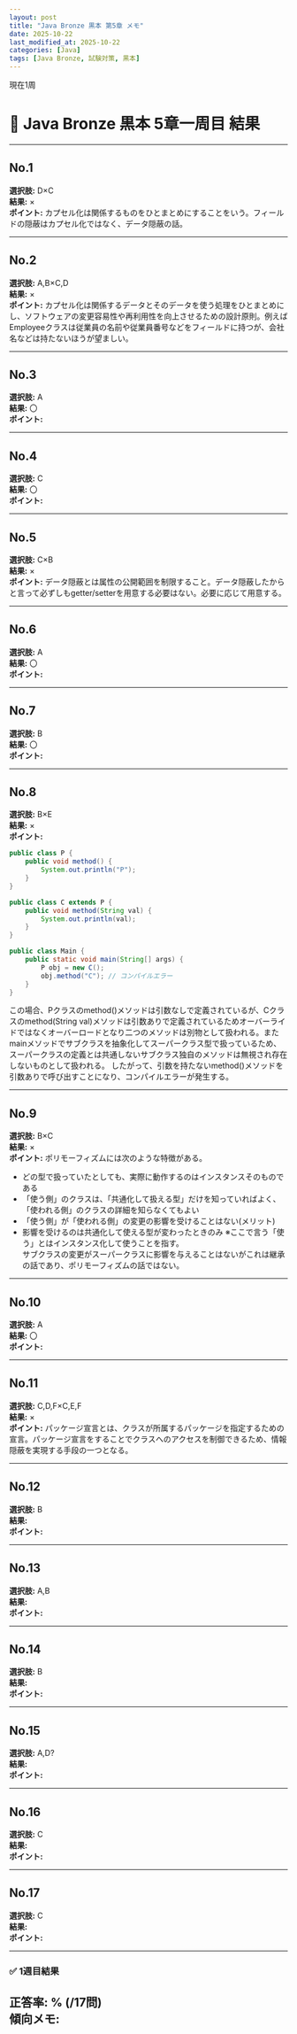 ```yaml
---
layout: post
title: "Java Bronze 黒本 第5章 メモ"
date: 2025-10-22
last_modified_at: 2025-10-22
categories: [Java]
tags: [Java Bronze, 試験対策, 黒本]
---
```


現在1周

# 🧩 Java Bronze 黒本 5章一周目 結果

---

## No.1
**選択肢:** D×C  
**結果:** ×  
**ポイント:**
カプセル化は関係するものをひとまとめにすることをいう。フィールドの隠蔽はカプセル化ではなく、データ隠蔽の話。

---

## No.2
**選択肢:** A,B×C,D  
**結果:** ×  
**ポイント:**
カプセル化は関係するデータとそのデータを使う処理をひとまとめにし、ソフトウェアの変更容易性や再利用性を向上させるための設計原則。例えばEmployeeクラスは従業員の名前や従業員番号などをフィールドに持つが、会社名などは持たないほうが望ましい。

---

## No.3
**選択肢:** A  
**結果:** 〇  
**ポイント:**

---

## No.4
**選択肢:** C  
**結果:** 〇  
**ポイント:**

---

## No.5
**選択肢:** C×B  
**結果:** ×  
**ポイント:**
データ隠蔽とは属性の公開範囲を制限すること。データ隠蔽したからと言って必ずしもgetter/setterを用意する必要はない。必要に応じて用意する。

---

## No.6
**選択肢:** A  
**結果:** 〇  
**ポイント:**

---

## No.7
**選択肢:** B  
**結果:** 〇  
**ポイント:**

---

## No.8
**選択肢:** B×E   
**結果:** ×  
**ポイント:**  
```java
public class P {
    public void method() {
        System.out.println("P");
    }
}

public class C extends P {
    public void method(String val) {
        System.out.println(val);
    }
}

public class Main {
    public static void main(String[] args) {
        P obj = new C();
        obj.method("C"); // コンパイルエラー
    }
}
```
この場合、Pクラスのmethod()メソッドは引数なしで定義されているが、Cクラスのmethod(String val)メソッドは引数ありで定義されているためオーバーライドではなくオーバーロードとなり二つのメソッドは別物として扱われる。またmainメソッドでサブクラスを抽象化してスーパークラス型で扱っているため、スーパークラスの定義とは共通しないサブクラス独自のメソッドは無視され存在しないものとして扱われる。
したがって、引数を持たないmethod()メソッドを引数ありで呼び出すことになり、コンパイルエラーが発生する。


---

## No.9
**選択肢:** B×C  
**結果:** ×  
**ポイント:**
ポリモーフィズムには次のような特徴がある。
 - どの型で扱っていたとしても、実際に動作するのはインスタンスそのものである
 - 「使う側」のクラスは、「共通化して扱える型」だけを知っていればよく、「使われる側」のクラスの詳細を知らなくてもよい
 - 「使う側」が「使われる側」の変更の影響を受けることはない(メリット)
 - 影響を受けるのは共通化して使える型が変わったときのみ
 ※ここで言う「使う」とはインスタンス化して使うことを指す。  
 サブクラスの変更がスーパークラスに影響を与えることはないがこれは継承の話であり、ポリモーフィズムの話ではない。

---

## No.10
**選択肢:** A  
**結果:** 〇  
**ポイント:**

---

## No.11
**選択肢:** C,D,F×C,E,F  
**結果:** ×  
**ポイント:**
パッケージ宣言とは、クラスが所属するパッケージを指定するための宣言。パッケージ宣言をすることでクラスへのアクセスを制御できるため、情報隠蔽を実現する手段の一つとなる。


---

## No.12
**選択肢:** B  
**結果:**   
**ポイント:**

---

## No.13
**選択肢:** A,B  
**結果:**   
**ポイント:**

---

## No.14
**選択肢:** B  
**結果:**   
**ポイント:**

---

## No.15
**選択肢:** A,D?  
**結果:**   
**ポイント:**

---

## No.16
**選択肢:** C  
**結果:**   
**ポイント:**

---

## No.17
**選択肢:** C  
**結果:**   
**ポイント:**

---

### ✅ 1週目結果
正答率: % (/17問)  
**傾向メモ:**
 - 